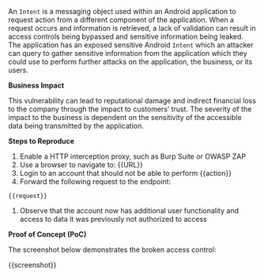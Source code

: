 An `Intent` is a messaging object used within an Android application to request action from a different component of the application. When a request occurs and information is retrieved, a lack of validation can result in access controls being bypassed and sensitive information being leaked.
The application has an exposed sensitive Android `Intent` which an attacker can query to gather sensitive information from the application which they could use to perform further attacks on the application, the business, or its users.

**Business Impact**

This vulnerability can lead to reputational damage and indirect financial loss to the company through the impact to customers’ trust. The severity of the impact to the business is dependent on the sensitivity of the accessible data being transmitted by the application.

**Steps to Reproduce**

1. Enable a HTTP interception proxy, such as Burp Suite or OWASP ZAP
1. Use a browser to navigate to: {{URL}}
1. Login to an account that should not be able to perform {{action}}
1. Forward the following request to the endpoint:

```HTTP
{{request}}
```

1. Observe that the account now has additional user functionality and access to data it was previously not authorized to access

**Proof of Concept (PoC)**

The screenshot below demonstrates the broken access control:

{{screenshot}}
